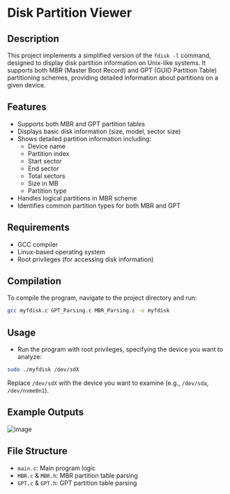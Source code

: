 
# Disk Partition Viewer

## Description

This project implements a simplified version of the `fdisk -l` command, designed to display disk partition information on Unix-like systems. It supports both MBR (Master Boot Record) and GPT (GUID Partition Table) partitioning schemes, providing detailed information about partitions on a given device.

## Features

- Supports both MBR and GPT partition tables
- Displays basic disk information (size, model, sector size)
- Shows detailed partition information including:
  - Device name
  - Partition index
  - Start sector
  - End sector
  - Total sectors
  - Size in MB
  - Partition type
- Handles logical partitions in MBR scheme
- Identifies common partition types for both MBR and GPT

## Requirements

- GCC compiler
- Linux-based operating system
- Root privileges (for accessing disk information)

## Compilation

To compile the program, navigate to the project directory and run:

```bash
gcc myfdisk.c GPT_Parsing.c MBR_Parsing.c -o myfdisk
```

## Usage

- Run the program with root privileges, specifying the device you want to analyze:

```bash
sudo ./myfdisk /dev/sdX
```

Replace `/dev/sdX` with the device you want to examine (e.g., `/dev/sda`, `/dev/nvme0n1`).

## Example Outputs

![image](https://github.com/user-attachments/assets/0adcf53a-88e7-4c7b-9572-f468191ca478)




## File Structure

- `main.c`: Main program logic
- `MBR.c` & `MBR.h`: MBR partition table parsing
- `GPT.c` & `GPT.h`: GPT partition table parsing




